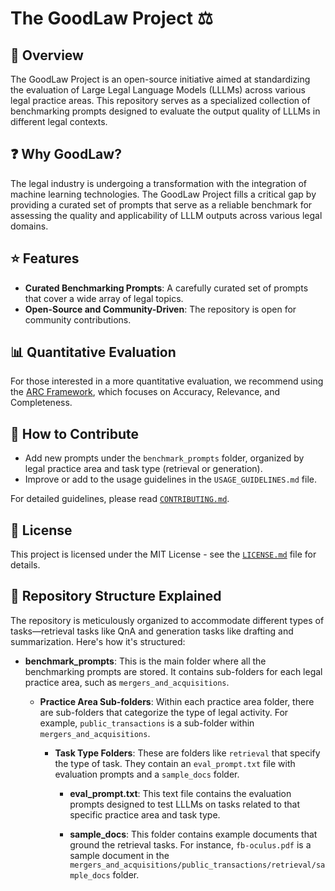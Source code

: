 # The GoodLaw Project :balance_scale:

## :book: Overview

The GoodLaw Project is an open-source initiative aimed at standardizing the evaluation of Large Legal Language Models (LLLMs) across various legal practice areas. This repository serves as a specialized collection of benchmarking prompts designed to evaluate the output quality of LLLMs in different legal contexts.

## :question: Why GoodLaw?

The legal industry is undergoing a transformation with the integration of machine learning technologies. The GoodLaw Project fills a critical gap by providing a curated set of prompts that serve as a reliable benchmark for assessing the quality and applicability of LLLM outputs across various legal domains.

## :star: Features

- **Curated Benchmarking Prompts**: A carefully curated set of prompts that cover a wide array of legal topics.
- **Open-Source and Community-Driven**: The repository is open for community contributions.

## :bar_chart: Quantitative Evaluation

For those interested in a more quantitative evaluation, we recommend using the [ARC Framework](https://github.com/Your_Link_To_ARC_Framework), which focuses on Accuracy, Relevance, and Completeness.

## :handshake: How to Contribute

- Add new prompts under the `benchmark_prompts` folder, organized by legal practice area and task type (retrieval or generation).
- Improve or add to the usage guidelines in the `USAGE_GUIDELINES.md` file.

For detailed guidelines, please read [`CONTRIBUTING.md`](CONTRIBUTING.md).

## :page_with_curl: License

This project is licensed under the MIT License - see the [`LICENSE.md`](LICENSE.md) file for details.

## :file_folder: Repository Structure Explained

The repository is meticulously organized to accommodate different types of tasks—retrieval tasks like QnA and generation tasks like drafting and summarization. Here's how it's structured:

- **benchmark_prompts**: This is the main folder where all the benchmarking prompts are stored. It contains sub-folders for each legal practice area, such as `mergers_and_acquisitions`.

    - **Practice Area Sub-folders**: Within each practice area folder, there are sub-folders that categorize the type of legal activity. For example, `public_transactions` is a sub-folder within `mergers_and_acquisitions`.

        - **Task Type Folders**: These are folders like `retrieval` that specify the type of task. They contain an `eval_prompt.txt` file with evaluation prompts and a `sample_docs` folder.

            - **eval_prompt.txt**: This text file contains the evaluation prompts designed to test LLLMs on tasks related to that specific practice area and task type.

            - **sample_docs**: This folder contains example documents that ground the retrieval tasks. For instance, `fb-oculus.pdf` is a sample document in the `mergers_and_acquisitions/public_transactions/retrieval/sample_docs` folder.
